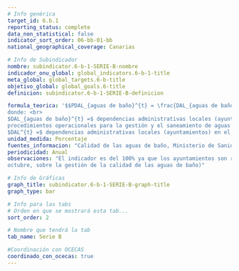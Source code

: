 ```yaml
---
# Info genérica
target_id: 6.b.1
reporting_status: complete
data_non_statistical: false
indicator_sort_order: 06-bb-01-bb
national_geographical_coverage: Canarias

# Info de Subindicador
nombre: subindicator.6-b-1-SERIE-B-nombre
indicador_onu_global: global_indicators.6-b-1-title
meta_global: global_targets.6-b-title
objetivo_global: global_goals.6-title
definicion: subindicator.6-b-1-SERIE-B-definicion

formula_teorica: '$$PDAL_{aguas de baño}^{t} = \frac{DAL_{aguas de baño}^{t}}{DAL^{t}} \cdot 100$$ <br>
donde: <br>
$DAL_{aguas de baño}^{t} =$ dependencias administrativas locales (ayuntamientos) que han establecido políticas y
procedimientos operacionales para la gestión y el saneamiento de aguas de baño en el año $t$ <br>
$DAL^{t} =$ dependencias administrativas locales (ayuntamientos) en el año $t$'
unidad_medida: Porcentaje
fuentes_informacion: "Calidad de las aguas de baño, Ministerio de Sanidad"
periodicidad: Anual
observaciones: "El indicador es del 100% ya que los ayuntamientos son responsables de la gestión de las aguas de baño (Real Decreto 1341/2007, de 11 de
octubre, sobre la gestión de la calidad de las aguas de baño)"

# Info de Gráficas
graph_title: subindicator.6-b-1-SERIE-B-graph-title
graph_type: bar

# Info para las tabs
# Orden en que se mostrará esta tab...
sort_order: 2

# Nombre que tendrá la tab
tab_name: Serie B

#Coordinación con OCECAS
coordinado_con_ocecas: true
---
```


